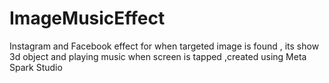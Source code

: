 # ImageMusicEffect
Instagram and Facebook effect for when targeted image is found , its show 3d object  and  playing music when screen is tapped ,created using Meta Spark Studio

